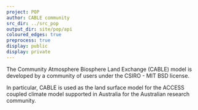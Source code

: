 ```yaml
---
project: POP
author: CABLE community
src_dir: ../src_pop
output_dir: site/pop/api
coloured_edges: true
preprocess: true
display: public
display: private
---
```


The Community Atmosphere Biosphere Land Exchange (CABLE) model is developed by a community of users under the CSIRO - MIT BSD license. 

In particular, CABLE is used as the land surface model for the ACCESS coupled climate model supported in Australia for the Australian research community.